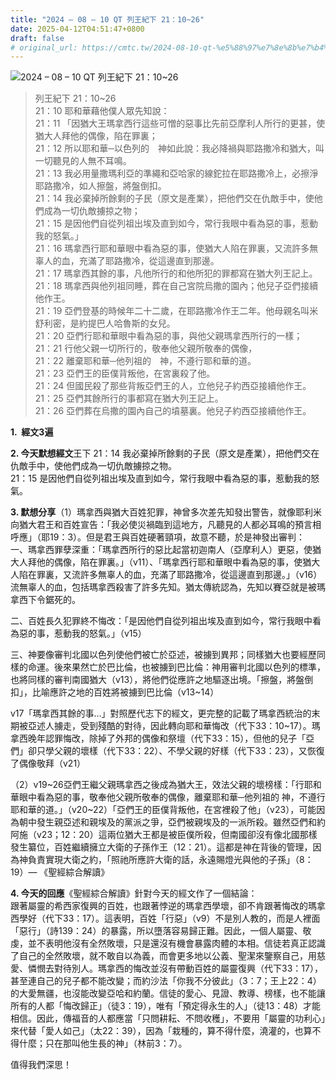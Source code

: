 ```yaml
---
title: "2024 – 08 – 10 QT 列王紀下 21：10~26"
date: 2025-04-12T04:51:47+0800
draft: false
# original_url: https://cmtc.tw/2024-08-10-qt-%e5%88%97%e7%8e%8b%e7%b4%80%e4%b8%8b-21%ef%bc%9a1026
---
```


![2024 – 08 – 10 QT 列王紀下 21：10~26](/images/qt.jpg  "2024 – 08 – 10 QT 列王紀下 21：10~26")

> 列王紀下 21：10~26  
> 21：10 耶和華藉他僕人眾先知說：  
> 21：11 「因猶大王瑪拿西行這些可憎的惡事比先前亞摩利人所行的更甚，使猶大人拜他的偶像，陷在罪裏；  
> 21：12 所以耶和華─以色列的　神如此說：我必降禍與耶路撒冷和猶大，叫一切聽見的人無不耳鳴。  
> 21：13 我必用量撒瑪利亞的準繩和亞哈家的線鉈拉在耶路撒冷上，必擦淨耶路撒冷，如人擦盤，將盤倒扣。  
> 21：14 我必棄掉所餘剩的子民（原文是產業），把他們交在仇敵手中，使他們成為一切仇敵擄掠之物；  
> 21：15 是因他們自從列祖出埃及直到如今，常行我眼中看為惡的事，惹動我的怒氣。」  
> 21：16 瑪拿西行耶和華眼中看為惡的事，使猶大人陷在罪裏，又流許多無辜人的血，充滿了耶路撒冷，從這邊直到那邊。  
> 21：17 瑪拿西其餘的事，凡他所行的和他所犯的罪都寫在猶大列王記上。  
> 21：18 瑪拿西與他列祖同睡，葬在自己宮院烏撒的園內；他兒子亞們接續他作王。  
> 21：19 亞們登基的時候年二十二歲，在耶路撒冷作王二年。他母親名叫米舒利密，是約提巴人哈魯斯的女兒。  
> 21：20 亞們行耶和華眼中看為惡的事，與他父親瑪拿西所行的一樣；  
> 21：21 行他父親一切所行的，敬奉他父親所敬奉的偶像，  
> 21：22 離棄耶和華─他列祖的　神，不遵行耶和華的道。  
> 21：23 亞們王的臣僕背叛他，在宮裏殺了他。  
> 21：24 但國民殺了那些背叛亞們王的人，立他兒子約西亞接續他作王。  
> 21：25 亞們其餘所行的事都寫在猶大列王記上。  
> 21：26 亞們葬在烏撒的園內自己的墳墓裏。他兒子約西亞接續他作王。

**1.  經文3遍**

**2. 今天默想經文**王下 21：14 我必棄掉所餘剩的子民（原文是產業），把他們交在仇敵手中，使他們成為一切仇敵擄掠之物。  
21：15 是因他們自從列祖出埃及直到如今，常行我眼中看為惡的事，惹動我的怒氣。

**3. 默想分享**（1）瑪拿西與猶大百姓犯罪，神曾多次差先知發出警告，就像耶利米向猶大君王和百姓宣告：「我必使災禍臨到這地方，凡聽見的人都必耳鳴的預言相呼應」（耶19：3）。但是君王與百姓硬著頸項，故意不聽，於是神發出審判：  
一、瑪拿西罪孽深重：「瑪拿西所行的惡比起當初迦南人（亞摩利人）更惡，使猶大人拜他的偶像，陷在罪裏。」（v11）、「瑪拿西行耶和華眼中看為惡的事，使猶大人陷在罪裏，又流許多無辜人的血，充滿了耶路撒冷，從這邊直到那邊。」（v16）流無辜人的血，包括瑪拿西殺害了許多先知。猶太傳統認為，先知以賽亞就是被瑪拿西下令鋸死的。

二、百姓長久犯罪終不悔改：「是因他們自從列祖出埃及直到如今，常行我眼中看為惡的事，惹動我的怒氣。」（v15）

三、神要像審判北國以色列使他們被亡於亞述，被擄到異邦；同樣猶大也要經歷同樣的命運。後來果然亡於巴比倫，也被擄到巴比倫：神用審判北國以色列的標準，也將同樣的審判南國猶大（v13），將他們從應許之地驅逐出境。「擦盤，將盤倒扣」，比喻應許之地的百姓將被擄到巴比倫（v13~14）

v17「瑪拿西其餘的事…」對照歷代志下的經文，更完整的記載了瑪拿西統治的末期被亞述人擄走，受到殘酷的對待，因此轉向耶和華悔改（代下33：10~17）。瑪拿西晚年認罪悔改，除掉了外邦的偶像和祭壇（代下33：15），但他的兒子「亞們」卻只學父親的壞樣（代下33：22）、不學父親的好樣（代下33：23），又恢復了偶像敬拜（v21）

（2）v19~26亞們王繼父親瑪拿西之後成為猶大王，效法父親的壞榜樣：「行耶和華眼中看為惡的事，敬奉他父親所敬奉的偶像，離棄耶和華─他列祖的 神，不遵行耶和華的道。」（v20~22）「亞們王的臣僕背叛他，在宮裡殺了他」（v23），可能因為朝中發生親亞述和親埃及的黨派之爭，亞們被親埃及的一派所殺。雖然亞們和約阿施（v23；12：20）這兩位猶大王都是被臣僕所殺，但南國卻沒有像北國那樣發生纂位，百姓繼續擁立大衛的子孫作王（12：21）。這都是神在背後的管理，因為神負責實現大衛之約，「照祂所應許大衛的話，永遠賜燈光與他的子孫」（8：19）— 《聖經綜合解讀》

**4. 今天的回應**《聖經綜合解讀》針對今天的經文作了一個結論：  
跟著屬靈的希西家復興的百姓，也跟著悖逆的瑪拿西學壞，卻不肯跟著悔改的瑪拿西學好（代下33：17）。這表明，百姓「行惡」（v9）不是別人教的，而是人裡面「惡行」（詩139：24）的暴露，所以墮落容易歸正難。因此，一個人屬靈、敬虔，並不表明他沒有全然敗壞，只是還沒有機會暴露肉體的本相。信徒若真正認識了自己的全然敗壞，就不敢自以為義，而會更多地以公義、聖潔來鑒察自己，用慈愛、憐憫去對待別人。瑪拿西的悔改並沒有帶動百姓的屬靈復興（代下33：17），甚至連自己的兒子都不能改變；而約沙法「你我不分彼此」（3：7；王上22：4）的大愛無疆，也沒能改變亞哈和約蘭。信徒的愛心、見證、教導、榜樣，也不能讓所有的人都「悔改歸正」（徒3：19），唯有「預定得永生的人」（徒13：48）才能相信。因此，傳福音的人都應當「只問耕耘、不問收穫」，不要用「屬靈的功利心」來代替「愛人如己」（太22：39），因為「栽種的，算不得什麼，澆灌的，也算不得什麼；只在那叫他生長的神」（林前3：7）。

值得我們深思！